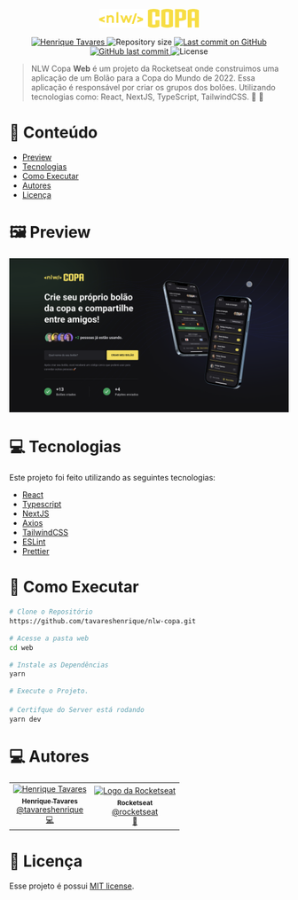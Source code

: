 <p align="center">
   <img src="https://raw.githubusercontent.com/tavareshenrique/nlw-copa/8ba02fc914bba835e2e8c90358957a0e01a47480/assets/logo.svg" alt="NLW Copa" width="180"/>
</p>

<p align="center">
   <a href="https://www.linkedin.com/in/tavareshenrique/">
      <img alt="Henrique Tavares" src="https://img.shields.io/badge/-Henrique Tavares-f7dd43?style=flat&logo=Linkedin&logoColor=white" />
   </a>
 <img alt="Repository size" src="https://img.shields.io/github/repo-size/tavareshenrique/nlw-copa?color=f7dd43">

  <a aria-label="Last Commit" href="https://github.com/tavareshenrique/nlw-copa/commits/master">
    <img alt="Last commit on GitHub" src="https://img.shields.io/github/last-commit/tavareshenrique/nlw-copa?color=f7dd43">
  </a>
  <a href="https://github.com/tavareshenrique/nlw-copa/commits/master">
    <img alt="GitHub last commit" src="https://img.shields.io/github/last-commit/tavareshenrique/nlw-copa?color=f7dd43">
  </a>
  <img alt="License" src="https://img.shields.io/badge/license-MIT-f7dd43">
</p>

> NLW Copa **Web** é um projeto da Rocketseat onde construimos uma aplicação de um Bolão para a Copa do Mundo de 2022. Essa aplicação é responsável por criar os grupos dos bolões. Utilizando tecnologias como: React, NextJS, TypeScript, TailwindCSS.  🚀 💜

# :pushpin: Conteúdo

* [Preview](#framed_picture-preview)
* [Tecnologias](#computer-tecnologias)
* [Como Executar](#construction_worker-como-executar)
* [Autores](#computer-autores)
* [Licença](#closed_book-licença)


# :framed_picture: Preview

<p align="center">
    <img alt="Web" src="https://raw.githubusercontent.com/tavareshenrique/nlw-copa/main/web/assets/preview.png" width="800px" />
</p>


# :computer: Tecnologias

Este projeto foi feito utilizando as seguintes tecnologias:

* [React](https://reactjs.org/)
* [Typescript](https://www.typescriptlang.org/)
* [NextJS](https://nextjs.org/)
* [Axios](https://github.com/axios/axios)
* [TailwindCSS](https://tailwindcss.com/)
* [ESLint](https://eslint.org/)
* [Prettier](https://prettier.io/)


# :construction_worker: Como Executar

```bash
# Clone o Repositório
https://github.com/tavareshenrique/nlw-copa.git
```

```bash
# Acesse a pasta web
cd web
```

```bash
# Instale as Dependências
yarn
```

```bash
# Execute o Projeto.

# Certifque do Server está rodando
yarn dev
```


# :computer: Autores

<table>
  <tr>
    <td align="center">
      <a href="http://github.com/tavareshenrique/">
        <img src="https://avatars1.githubusercontent.com/u/27022914?v=4" width="100px;" alt="Henrique Tavares"/>
        <br />
        <sub>
          <b>Henrique Tavares</b>
        </sub>
       </a>
       <br />
       <a href="https://www.linkedin.com/in/tavareshenrique/" title="Linkedin">@tavareshenrique</a>
       <br />
       <a href="https://github.com/tavareshenrique/go-barber-web-ts/commits?author=tavareshenrique" title="Code">💻</a>
    </td>
    <td align="center">
      <a href="http://github.com/rocketseat/">
        <img src="https://avatars.githubusercontent.com/u/28929274?s=200&v=4" width="100px;" alt="Logo da Rocketseat"/>
        <br />
        <sub>
          <b>Rocketseat</b>
        </sub>
       </a>
       <br />
       <a href="http://github.com/rocketseat/" title="Linkedin">@rocketseat</a>
       <br />
       <a href="https://github.com/tavareshenrique/go-barber-web-ts/commits?author=tavareshenrique" title="Education Platform">🚀</a>
    </td>
  </tr>
</table>

# :closed_book: Licença

Esse projeto é possui [MIT license](./LICENSE).
